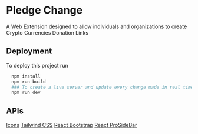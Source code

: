 
# Pledge Change

A Web Extension designed to allow individuals and organizations to create Crypto Currencies Donation Links


## Deployment

To deploy this project run

```bash
  npm install
  npm run build
  ### To create a live server and update every change made in real time
  npm run dev
```


## APIs

[Icons](https://fontawesome.com/icons)
[Tailwind CSS](https://tailwindcss.com/docs)
[React Bootstrap](https://react-bootstrap.github.io/docs/components)
[React ProSideBar](https://www.npmjs.com/package/react-pro-sidebar?activeTab=readme)

